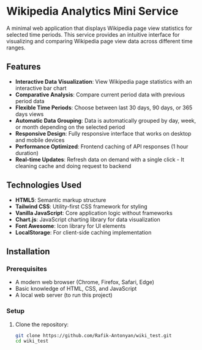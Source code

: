 # Wikipedia Analytics Mini Service

A minimal web application that displays Wikipedia page view statistics for selected time periods. This service provides an intuitive interface for visualizing and comparing Wikipedia page view data across different time ranges.

## Features

- **Interactive Data Visualization**: View Wikipedia page statistics with an interactive bar chart
- **Comparative Analysis**: Compare current period data with previous period data
- **Flexible Time Periods**: Choose between last 30 days, 90 days, or 365 days views
- **Automatic Data Grouping**: Data is automatically grouped by day, week, or month depending on the selected period
- **Responsive Design**: Fully responsive interface that works on desktop and mobile devices
- **Performance Optimized**: Frontend caching of API responses (1 hour duration)
- **Real-time Updates**: Refresh data on demand with a single click - It cleaning cache and doing request to backend

## Technologies Used

- **HTML5**: Semantic markup structure
- **Tailwind CSS**: Utility-first CSS framework for styling
- **Vanilla JavaScript**: Core application logic without frameworks
- **Chart.js**: JavaScript charting library for data visualization
- **Font Awesome**: Icon library for UI elements
- **LocalStorage**: For client-side caching implementation

## Installation

### Prerequisites

- A modern web browser (Chrome, Firefox, Safari, Edge)
- Basic knowledge of HTML, CSS, and JavaScript
- A local web server (to run this project)

### Setup

1. Clone the repository:
   ```bash
   git clone https://github.com/Rafik-Antonyan/wiki_test.git
   cd wiki_test